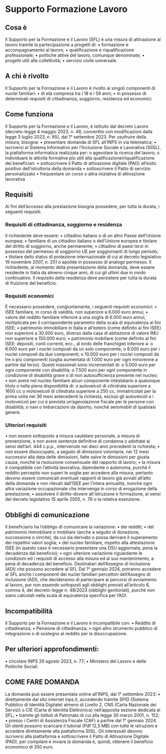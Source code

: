 # Supporto Formazione Lavoro
## Cosa è
Il Supporto per la Formazione e il Lavoro (SFL) è una misura di attivazione al lavoro tramite la partecipazione a progetti di:
•	formazione e accompagnamento al lavoro;
•	qualificazione e riqualificazione professionale;
•	politiche attive del lavoro, comunque denominate;
•	progetti utili alla collettività;
•	servizio civile universale.
## A chi è rivolto 
Il Supporto per la Formazione e il Lavoro è rivolto ai singoli componenti di nuclei familiari:
•	di età compresa tra i 18 e i 59 anni;
•	in possesso di determinati requisiti di cittadinanza, soggiorno, residenza ed economici. 

## Come funziona
Il Supporto per la Formazione e il Lavoro, è istituito dal decreto Lavoro (decreto-legge 4 maggio 2023, n. 48, convertito con modificazioni dalla legge 3 luglio 2023, n. 85), dal 1° settembre 2023.
Per usufruire della misura, bisogna:
•	presentare domanda di SFL all’INPS in via telematica;
•	iscriversi al Sistema Informativo per l’Inclusione Sociale e Lavorativa (SIISL), la piattaforma informatica realizzata per:
o	agevolare la ricerca del lavoro;
o	individuare le attività formative più utili alla qualificazione/riqualificazione dei beneficiari. 
•	sottoscrivere il Patto di attivazione digitale (PAD) all’esito positivo dell’istruttoria della domanda
•	sottoscrivere il Patto di servizio personalizzato
•	frequentare un corso o altra iniziativa di attivazione lavorativa

## Requisiti
Ai fini dell’accesso alla prestazione bisogna possedere, per tutta la durata, i seguenti requisiti.
### Requisiti di cittadinanza, soggiorno e residenza
Il richiedente deve essere:
•	cittadino italiano o di un altro Paese dell’Unione europea;
•	familiare di un cittadino italiano o dell’Unione europea e titolare del diritto di soggiorno, anche permanente;
•	cittadino di paesi terzi in possesso del permesso di soggiorno UE per soggiornanti di lungo periodo;
•	titolare dello status di protezione internazionale di cui al decreto legislativo 19 novembre 2007, n. 251 o apolide in possesso di analogo permesso.
Il richiedente, al momento della presentazione della domanda, deve essere residente in Italia da almeno cinque anni, di cui gli ultimi due in modo continuativo.
Il requisito della residenza deve persistere per tutta la durata di fruizione del beneficio.
### Requisiti economici
È necessario possedere, congiuntamente, i seguenti requisiti economici:
•	ISEE familiare, in corso di validità, non superiore a 6.000 euro annui;
•	valore del reddito familiare inferiore a una soglia di 6.000 euro annui, moltiplicata per il corrispondente parametro della scala di equivalenza ai fini ISEE;
•	patrimonio immobiliare in Italia e all’estero (come definito ai fini ISEE) non superiore a 30.000 euro, diverso dalla casa di abitazione di valore IMU non superiore a 150.000 euro;
•	patrimonio mobiliare (come definito ai fini ISEE: depositi, conti correnti, ecc., al lordo delle franchigie) inferiore a:
o	6.000 euro per i nuclei composti da un solo componente;
o	8.000 euro per i nuclei composti da due componenti;
o	10.000 euro per i nuclei composti da tre o più componenti (soglia aumentata di 1.000 euro per ogni minorenne a partire dal terzo).
Questi massimali sono incrementati di:
o	5.000 euro per ogni componente con disabilità;
o	7.500 euro per ogni componente in condizione di disabilità grave o di non autosufficienza presente nel nucleo;
•	non avere nel nucleo familiare alcun componente intestatario a qualunque titolo o nella piena disponibilità di:
o	autoveicoli di cilindrata superiore a 1600 cc o motoveicoli di cilindrata superiore a 250 cc, immatricolati per la prima volta nei 36 mesi antecedenti la richiesta, esclusi gli autoveicoli e i motoveicoli per cui è prevista un’agevolazione fiscale per le persone con disabilità;
o	navi o imbarcazioni da diporto, nonché aeromobili di qualsiasi genere. 
### Ulteriori requisiti 
•	non essere sottoposto a misura cautelare personale, a misura di prevenzione, e non avere sentenze definitive di condanna o adottate ai sensi dell’art. 444 c.p.p., intervenute nei dieci anni precedenti la richiesta;
•	non essere disoccupato, a seguito di dimissioni volontarie, nei 12 mesi successivi alla data delle dimissioni, fatte salve le dimissioni per giusta causa, nonché la risoluzione consensuale del rapporto di lavoro;
•	la misura è compatibile con l’attività lavorativa, dipendente o autonoma, purché il reddito percepito non superi le soglie per accedere alla misura; pertanto devono essere comunicati eventuali rapporti di lavoro già avviati all’atto della domanda e non rilevati dall’ISEE per l’intera annualità, nonché ogni altra variazione occupazionale che intervenga in corso di erogazione della prestazione;
•	assolvere il diritto-dovere all’istruzione e formazione, ai sensi del decreto legislativo 15 aprile 2005, n. 76 o la relativa esenzione.
## Obblighi di comunicazione
Il beneficiario ha l’obbligo di comunicare la variazione:
•	dei redditi;
•	del patrimonio immobiliare o mobiliare (anche a seguito di donazione, successione o vincite), da cui sia derivato o possa derivare il superamento dei rispettivi valori soglia;
•	del nucleo familiare, rispetto alla attestazione ISEE (in questo caso è necessario presentare una DSU aggiornata, pena la decadenza dal beneficio);
•	ogni ulteriore variazione riguardante le condizioni ed i requisiti di accesso alla misura ed al suo mantenimento, a pena di decadenza del beneficio.
Destinatari dell’Assegno di Inclusione (ADI) che possono accedere al SFL
Dal 1° gennaio 2024, potranno accedere al SFL anche i componenti dei nuclei familiari percettori dell’Assegno di inclusione (ADI), che decideranno di partecipare ai percorsi di avviamento al lavoro, pur non essendo sottoposti agli obblighi previsti all’articolo 6, comma 4, del decreto-legge n. 48/2023 (obblighi genitoriali), purché non siano calcolati nella scala di equivalenza specifica per l’ADI.
## Incompatibilità
Il Supporto per la Formazione e il Lavoro è incompatibile con:
•	Reddito di cittadinanza;
•	Pensione di cittadinanza;
•	ogni altro strumento pubblico di integrazione o di sostegno al reddito per la disoccupazione.
## Per ulteriori approfondimenti:
•	circolare INPS 29 agosto 2023, n. 77;
•	Ministero del Lavoro e delle Politiche Sociali.
## COME FARE DOMANDA
La domanda può essere presentata online all’INPS, dal 1° settembre 2023:
•	direttamente dal sito internet inps.it, accedendo tramite SPID (Sistema Pubblico di Identità Digitale) almeno di Livello 2, CNS (Carta Nazionale dei Servizi) o CIE (Carta di Identità Elettronica) nell’apposita sezione dedicata al SFL;
•	tramite gli Istituti di Patronato di cui alla legge 30 marzo 2001, n. 152;
•	presso i Centri di Assistenza Fiscale (CAF) a partire dal 1° gennaio 2024.
Gli utenti possono scaricare il tutorial (Pdf 12,5 MB) con tutte le istruzioni e accedere direttamente alla piattaforma SIISL. Gli interessati devono iscriversi alla piattaforma e sottoscrivere il Patto di Attivazione Digitale (PAD), per compilare e inviare la domanda e, quindi, ottenere il beneficio economico di 350 euro.
